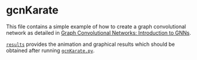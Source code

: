 # gcnKarate
This file contains a simple example of how to create a graph convolutional network as detailed in [Graph Convolutional Networks: Introduction to GNNs](https://mlabonne.github.io/blog/posts/2022_02_20_Graph_Convolution_Network.html).

[`results`](./results) provides the animation and graphical results which should be obtained after running [`gcnKarate.py`](./gcnKarate.py).